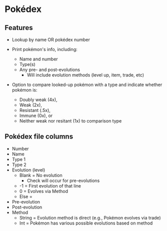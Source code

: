 # Pokédex

## Features
- Lookup by name OR pokédex number
- Print pokémon's info, including:
  - Name and number
  - Type(s)
  - Any pre- and post-evolutions
    - Will include evolution methods (level up, item, trade, etc)

- Option to compare looked-up pokémon with a type and indicate whether pokémon is:
  - Doubly weak (4x),
  - Weak (2x),
  - Resistant (.5x),
  - Immune (0x), or
  - Neither weak nor resitant (1x) to comparison type

## Pokédex file columns
- Number
- Name
- Type 1
- Type 2
- Evolution (level)
  - Blank = No evolution
    - Check will occur for pre-evolutions
  - -1 = First evolution of that line
  - 0 = Evolves via Method
  - Else = 
- Pre-evolution
- Post-evolution
- Method
  - String = Evolution method is direct (e.g., Pokémon evolves via trade)
  - Int = Pokémon has various possible evolutions based on method
